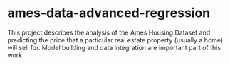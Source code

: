 # ames-data-advanced-regression
This project describes the analysis of the Ames Housing Dataset and predicting the price that a particular real estate property (usually a home) will sell for. Model building and data integration are important part of this work.
